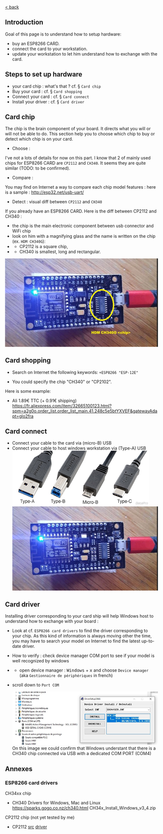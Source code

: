 [< back](../readme.md)

## Introduction

Goal of this page is to understand how to setup hardware: 
- buy an ESP8266 CARD.
- connect the card to your workstation.
- update your workstation to let him understand how to exchange with the card.

## Steps to set up hardware

- your card chip : what's that ? cf. § `Card chip`
- Buy your card : cf. § `Card shopping`
- Connect your card : cf. § `Card connect`
- Install your driver : cf. § `Card driver`

## Card chip

The chip is the brain component of your board. It directs what you will or will not be able to do. This section help you to choose which chip to buy or detect which chip is on your card.

- Choose :

I've not a lots of details for now on this part. I know that 2 of mainly used chips for ESP8266 CARD are `CP2112` and `CH340`. It seems they are quite similar (TODO: to be confirmed).

- Compare :

You may find on Internet a way to compare each chip model features : here is a sample :   http://esp32.net/usb-uart/


- Detect : visual diff between `CP2112` and `CH340`

If you already have an ESP8266 CARD. Here is the diff between CP2112 and CH340 :
- the chip is the main electronic component between usb connector and WiFi chip 
- look on him with a magnifying glass and the name is written on the chip (ex. `HDM CH340G`):
- - CP2112 is a square chip, 
- - CH340 is smallest, long and rectangular.

![ESP 8266 WiFi card](./images/esp8266WiFi_CH340G_chip.JPG)


## Card shopping

- Search on Internet the following keywords: `+ESP8266 "ESP-12E"`

- You could specify the chip "CH340" or "CP2102".

Here is some example:

- Ali 1.89€ TTC (+ 0.91€ shipping)  https://fr.aliexpress.com/item/32665100123.html?spm=a2g0o.order_list.order_list_main.41.248c5e5btYXVEF&gatewayAdapt=glo2fra


## Card connect

- Connect your cable to the card via (micro-B) USB
- Connect your cable to host windows workstation via (Type-A) USB
  ![usbType](./images/usb_types.jpg)
  ![esp8266 WiFi CH340G](./images/esp8266WiFi_CH340G.JPG)


## Card driver

Installing driver corresponding to your card ship will help Windows host to understand how to exchange with your board : 
- Look at cf. `ESP8266 card drivers` to find the driver corresponding to your chip. As this kind of information is always moving other the time, you may have to search your model on Internet to find the latest up-to-date driver. 
- How to verify : check device manager COM port to see if your model is well recognized by windows
- - open device manager : <kbd>Windows</kbd> + <kbd>x</kbd> and choose `Device manager` (aka `Gestionnaire de périphériques` in french)
- scroll down to `Port COM`

  ![deviceManagerCh340](./images/deviceManagerCh340.JPG)
On this image we could confirm that Windows understant that there is a CH340 chip connected via USB with a dedicated COM PORT (COM4)



## Annexes

### ESP8266 card drivers

CH34xx chip

- CH340 Drivers for Windows, Mac and Linux
  https://sparks.gogo.co.nz/ch340.html
  CH34x_Install_Windows_v3_4.zip

CP2112 chip (not yet tested by me)

- CP2112 [src](https://www.aranacorp.com/fr/programmer-un-nodemcu-esp8266-avec-lide-arduino/)  [driver](https://www.silabs.com/developers/usb-to-uart-bridge-vcp-drivers)

